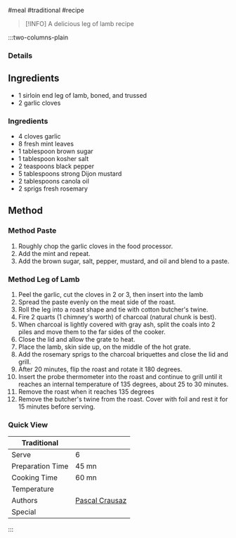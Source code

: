 #meal #traditional #recipe

> [!INFO]
> A delicious leg of lamb recipe

:::two-columns-plain

### Details
## Ingredients

- 1 sirloin end leg of lamb, boned, and trussed
- 2 garlic cloves

### Ingredients

- 4 cloves garlic
- 8 fresh mint leaves
- 1 tablespoon brown sugar
- 1 tablespoon kosher salt
- 2 teaspoons black pepper
- 5 tablespoons strong Dijon mustard
- 2 tablespoons canola oil
- 2 sprigs fresh rosemary


## Method

### Method Paste

1. Roughly chop the garlic cloves in the food processor.
2. Add the mint and repeat.
3. Add the brown sugar, salt, pepper, mustard, and oil and blend to a paste.

### Method Leg of Lamb

1. Peel the garlic, cut the cloves in 2 or 3, then insert into the lamb
2. Spread the paste evenly on the meat side of the roast.
3. Roll the leg into a roast shape and tie with cotton butcher's twine.
4. Fire 2 quarts (1 chimney's worth) of charcoal (natural chunk is best).
5. When charcoal is lightly covered with gray ash, split the coals into 2 piles and move them to the far sides of the cooker.
6. Close the lid and allow the grate to heat.
7. Place the lamb, skin side up, on the middle of the hot grate.
8. Add the rosemary sprigs to the charcoal briquettes and close the lid and grill.
9. After 20 minutes, flip the roast and rotate it 180 degrees.
10. Insert the probe thermometer into the roast and continue to grill until it reaches an internal temperature of 135 degrees, about 25 to 30 minutes.
11. Remove the roast when it reaches 135 degrees
12. Remove the butcher's twine from the roast. Cover with foil and rest it for 15 minutes before serving.


### Quick View
| Traditional      |                                                |
| ---------------- | ---------------------------------------------- |
| Serve            | 6                                              |
| Preparation Time | 45 mn                                          |
| Cooking Time     | 60 mn                                          |
| Temperature      |                                                |
| Authors          | [Pascal Crausaz](mailto:pascal@askpascal.com)  |
| Special          |                                                |

:::

